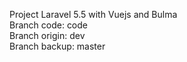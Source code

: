 Project Laravel 5.5 with Vuejs and Bulma
</br>
Branch code: code
</br>
Branch origin: dev
</br>
Branch backup: master
